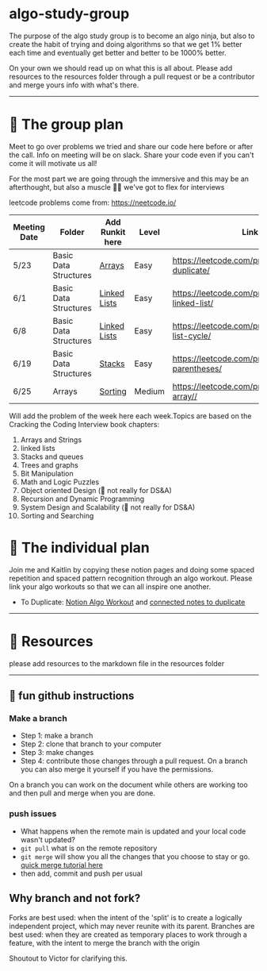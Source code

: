 # algo-study-group
The purpose of the algo study group is to become an algo ninja, but also to create the habit of trying and doing algorithms so that we get 1% better each time and eventually get better and better to be 1000% better.

On your own we should read up on what this is all about. Please add resources to the resources folder through a pull request or be a contributor and merge yours info with what's there.

---
# 📝 The group plan 
Meet to go over problems we tried and share our code here before or after the call. Info on meeting will be on slack. Share your code even if you can't come it will motivate us all!

For the most part we are going through the immersive and this may be an afterthought, but also a muscle 💪🏻 we've got to flex for interviews 

leetcode problems come from: https://neetcode.io/


|Meeting Date| Folder| Add Runkit here |Level|Link|
| --- | --- |---|---|---|
| 5/23 | Basic Data Structures |[Arrays](02-BasicDataStructures/arraysAndStrings.md) |Easy|https://leetcode.com/problems/contains-duplicate/   |
| 6/1 | Basic Data Structures |[Linked Lists](02-BasicDataStructures/linked_lists.md) |Easy| https://leetcode.com/problems/reverse-linked-list/   |
| 6/8 | Basic Data Structures |[Linked Lists](02-BasicDataStructures/linked_lists.md) |Easy| https://leetcode.com/problems/linked-list-cycle/  |
| 6/19 | Basic Data Structures |[Stacks](02-BasicDataStructures/stacks.md) |Easy| https://leetcode.com/problems/valid-parentheses/  |
| 6/25 | Arrays |[Sorting](02-BasicDataStructures/arraysAndStrings.md) |Medium| https://leetcode.com/problems/sort-an-array//  |

Will add the problem of the week here each week.Topics are based on the Cracking the Coding Interview book chapters:
1. Arrays and Strings
2. linked lists
3. Stacks and queues
4. Trees and graphs
5. Bit Manipulation
6. Math and Logic Puzzles
7. Object oriented Design (🤔 not really for DS&A)
8. Recursion and Dynamic Programming
9. System Design and Scalability (🤔 not really for DS&A)
10. Sorting and Searching

# 👤 The individual plan 
Join me and Kaitlin by copying these notion pages and doing some spaced repetition and spaced pattern recognition through an algo workout. Please link your algo workouts so that we can all inspire one another.

- To Duplicate: [Notion Algo Workout](https://www.notion.so/46259eca8427499ca6435b2ee68f93a2?v=3efce8372e534729bd8ca1e8e46a62a6) and [connected notes to duplicate](https://www.notion.so/928fc585a2924c90926c66424b6f4bc6?v=03dea86bde5744188afe9a3275042061)




---
# 📖 Resources
please add resources to the markdown file in the resources folder


---
## 💾 fun github instructions

### Make a branch 

- Step 1: make a branch
- Step 2: clone that branch to your computer
- Step 3: make changes
- Step 4: contribute those changes through a pull request. On a branch you can also merge it yourself if you have the permissions. 

On a branch you can work on the document while others are working too and then pull and merge when you are done.

### push issues

- What happens when the remote main is updated and your local code wasn't updated?
- `git pull` what is on the remote repository
- `git merge` will show you all the changes that you choose to stay or go. [quick merge tutorial here](https://www.youtube.com/watch?v=QmKdodJU-js)
- then add, commit and push per usual

## Why branch and not fork?

Forks are best used: when the intent of the 'split' is to create a logically independent project, which may never reunite with its parent. Branches are best used: when they are created as temporary places to work through a feature, with the intent to merge the branch with the origin

Shoutout to Victor for clarifying this.

